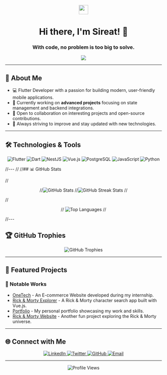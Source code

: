<p align="center">
  <img src="https://media.giphy.com/media/hvRJCLFzcasrR4ia7z/giphy.gif" width="30px">
</p>

<h1 align="center">Hi there, I'm Sireat! 👋</h1>
<h3 align="center">With code, no problem is too big to solve.</h3>

<p align="center">
  <img src="https://readme-typing-svg.herokuapp.com?font=Roboto&color=%2336BCF7&size=30&center=true&vCenter=true&width=500&height=50&lines=Flutter+Developer;Love+to+Code+%26+Collaborate;Open+Source+Enthusiast">
</p>

---

## 🚀 About Me
- 💻 Flutter Developer with a passion for building modern, user-friendly mobile applications.
- 🌱 Currently working on **advanced projects** focusing on state management and backend integrations.
- 🤝 Open to collaboration on interesting projects and open-source contributions.
- 🎯 Always striving to improve and stay updated with new technologies.

---

## 🛠️ Technologies & Tools

<p align="center">
  <img src="https://img.shields.io/badge/Flutter-02569B?style=for-the-badge&logo=flutter&logoColor=white" alt="Flutter">
  <img src="https://img.shields.io/badge/Dart-0175C2?style=for-the-badge&logo=dart&logoColor=white" alt="Dart">
  <img src="https://img.shields.io/badge/NestJS-E0234E?style=for-the-badge&logo=nestjs&logoColor=white" alt="NestJS">
  <img src="https://img.shields.io/badge/Vue.js-4FC08D?style=for-the-badge&logo=vue.js&logoColor=white" alt="Vue.js">
  <img src="https://img.shields.io/badge/PostgreSQL-336791?style=for-the-badge&logo=postgresql&logoColor=white" alt="PostgreSQL">
  <img src="https://img.shields.io/badge/JavaScript-F7DF1E?style=for-the-badge&logo=javascript&logoColor=black" alt="JavaScript">
  <img src="https://img.shields.io/badge/Python-3776AB?style=for-the-badge&logo=python&logoColor=white" alt="Python">
</p>

//---
//
//## 📊 GitHub Stats

//<p align="center">
  //<img src="https://github-readme-stats.vercel.app/api?username=sireat&show_icons=true&hide_border=true&theme=radical" alt="GitHub Stats">
  //<img src="https://github-readme-streak-stats.herokuapp.com/?user=sireat&theme=radical&hide_border=true" alt="GitHub Streak Stats">
//</p>

//<p align="center">
//  <img src="https://github-readme-stats.vercel.app/api/top-langs/?username=sireat&layout=compact&theme=radical&hide_border=true" alt="Top Languages">
//</p>

//---

## 🏆 GitHub Trophies

<p align="center">
  <img src="https://github-profile-trophy.vercel.app/?username=sireat&theme=radical&no-frame=true&margin-w=15&margin-h=15" alt="GitHub Trophies">
</p>

---

## 📂 Featured Projects

### 🚀 Notable Works
- [OneTech](https://github.com/sireat/OneTech) - An E-commerce Website developed during my internship.
- [Rick & Morty Explorer](https://github.com/sireat/Rick_Morty) - A Rick & Morty character search app built with Vue.js.
- [Portfolio](https://sireat.github.io/to-know-about-me/) - My personal portfolio showcasing my work and skills.
- [Rick & Morty Website](https://my-rick-morty-website.netlify.app) - Another fun project exploring the Rick & Morty universe.

---

## 🌐 Connect with Me

<p align="center">
  <a href="https://linkedin.com/in/sireat">
    <img src="https://img.shields.io/badge/LinkedIn-0077B5?style=for-the-badge&logo=linkedin&logoColor=white" alt="LinkedIn">
  </a>
  <a href="https://twitter.com/sireat21">
    <img src="https://img.shields.io/badge/Twitter-1DA1F2?style=for-the-badge&logo=twitter&logoColor=white" alt="Twitter">
  </a>
  <a href="https://github.com/sireat">
    <img src="https://img.shields.io/badge/GitHub-181717?style=for-the-badge&logo=github&logoColor=white" alt="GitHub">
  </a>
  <a href="mailto:sireatag@gmail.com">
    <img src="https://img.shields.io/badge/Email-D14836?style=for-the-badge&logo=gmail&logoColor=white" alt="Email">
  </a>
</p>

---

<p align="center">
  <img src="https://komarev.com/ghpvc/?username=sireat&style=flat-square&color=blue" alt="Profile Views">
</p>

